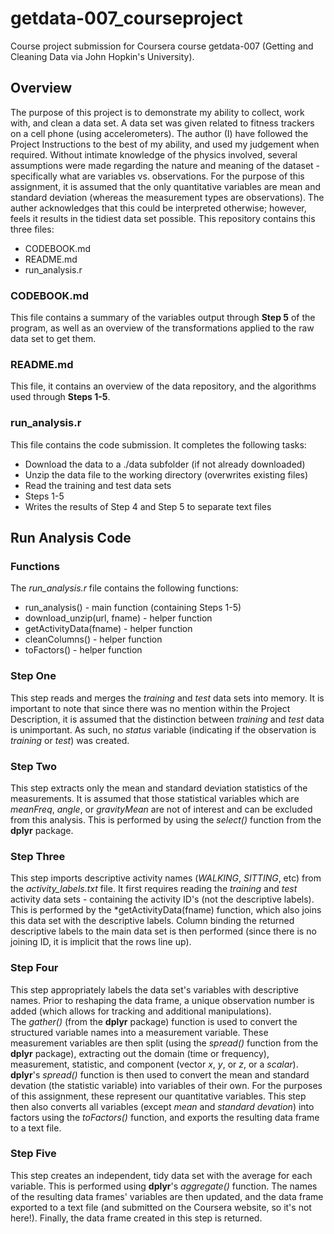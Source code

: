 getdata-007_courseproject
=========================

Course project submission for Coursera course getdata-007 (Getting and Cleaning Data via John Hopkin's University).

## Overview
The purpose of this project is to demonstrate my ability to collect, work with, and clean a data set.  A data set was given related to fitness trackers on a cell phone (using accelerometers).  The author (I) have followed the Project Instructions to the best of my ability, and used my judgement when required.
Without intimate knowledge of the physics involved, several assumptions were made regarding the nature and meaning of the dataset - specifically what are variables vs. observations.  For the purpose of this assignment, it is assumed that the only quantitative variables are mean and standard deviation (whereas the measurement types are observations).  The auther acknowledges that this could be interpreted otherwise; however, feels it results in the tidiest data set possible.
This repository contains this three files:

* CODEBOOK.md
* README.md
* run_analysis.r
### CODEBOOK.md 
This file contains a summary of the variables output through **Step 5** of the program, as well as an overview of the transformations applied to the raw data set to get them.

### README.md 
This file, it contains an overview of the data repository, and the algorithms used through **Steps 1-5**.

### run_analysis.r 
This file contains the code submission.  It completes the following tasks:

* Download the data to a ./data subfolder (if not already downloaded)
* Unzip the data file to the working directory (overwrites existing files)
* Read the training and test data sets
* Steps 1-5
* Writes the results of Step 4 and Step 5 to separate text files

## Run Analysis Code
### Functions
The *run_analysis.r* file contains the following functions:
* run_analysis() - main function (containing Steps 1-5)
* download_unzip(url, fname) - helper function
* getActivityData(fname) - helper function
* cleanColumns() - helper function
* toFactors() - helper function

### Step One
This step reads and merges the *training* and *test* data sets into memory.  It is important to note that since there was no mention within the Project Description, it is assumed that the distinction between *training* and *test* data is unimportant.  As such, no *status* variable (indicating if the observation is *training* or *test*) was created.

### Step Two
This step extracts only the mean and standard deviation statistics of the measurements.  It is assumed that those statistical variables which are *meanFreq*, *angle*, or *gravityMean* are not of interest and can be excluded from this analysis.  This is performed by using the *select()* function from the **dplyr** package.

### Step Three
This step imports descriptive activity names (*WALKING*, *SITTING*, etc) from the *activity_labels.txt* file.  It first requires reading the *training* and *test* activity data sets - containing the activity ID's (not the descriptive labels).  This is performed by the *getActivityData(fname) function, which also joins this data set with the descriptive labels.  Column binding the returned descriptive labels to the main data set is then performed (since there is no joining ID, it is implicit that the rows line up).

### Step Four
This step appropriately labels the data set's variables with descriptive names.  Prior to reshaping the data frame, a unique observation number is added (which allows for tracking and additional manipulations).  
The *gather()* (from the **dplyr** package) function is used to convert the structured variable names into a measurement variable.  These measurement variables are then split (using the *spread()* function from the **dplyr** package), extracting out the domain (time or frequency), measurement, statistic, and component (vector *x*, *y*, or *z*, or a *scalar*).  **dplyr**'s *spread()* function is then used to convert the mean and standard devation (the statistic variable) into variables of their own.  For the purposes of this assignment, these represent our quantitative variables.
This step then also converts all variables (except *mean* and *standard devation*) into factors using the *toFactors()* function, and exports the resulting data frame to a text file.

### Step Five
This step creates an independent, tidy data set with the average for each variable.  This is performed using **dplyr**'s *aggregate()* function.  The names of the resulting data frames' variables are then updated, and the data frame exported to a text file (and submitted on the Coursera website, so it's not here!).  Finally, the data frame created in this step is returned.